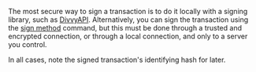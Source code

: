 The most secure way to sign a transaction is to do it locally with a signing library, such as [DivvyAPI](divvyapi-reference.html). Alternatively, you can sign the transaction using the [sign method](sign.html) command, but this must be done through a trusted and encrypted connection, or through a local connection, and only to a server you control.

In all cases, note the signed transaction's identifying hash for later.
